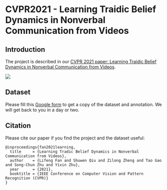 
# CVPR2021 - Learning Traidic Belief Dynamics in Nonverbal Communication from Videos

Introduction
----

The project is described in our [CVPR 2021 paper: Learning Traidic Belief Dynamics in Nonverbal Communication from Videos](https://lifengfan.github.io/files/cvpr21/CVPR21_Belief_Dynamics.pdf).   

![](https://github.com/LifengFan/Tradic-Belief-Dynamics/blob/master/doc/motivation.jpg)  


Dataset
----

Please fill this [Google form]() to get a copy of the dataset and annotation. We will get back to you in a day or two.


Citation
----

Please cite our paper if you find the project and the dataset useful:


```
@inproceedings{fan2021learning,
  title     = {Learning Tradic Belief Dynamics in Nonverbal Communication from Videos},
  author    = {Lifeng Fan and Shuwen Qiu and Zilong Zheng and Tao Gao and Song-Chun Zhu and Yixin Zhu},
  year      = {2021},
  booktitle = {IEEE Conference on Computer Vision and Pattern Recognition (CVPR)}
}
```
